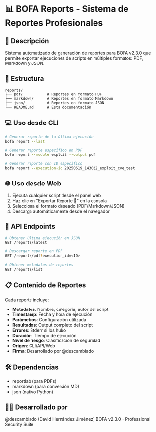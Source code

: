 
# 📊 BOFA Reports - Sistema de Reportes Profesionales

## 🎯 Descripción
Sistema automatizado de generación de reportes para BOFA v2.3.0 que permite exportar ejecuciones de scripts en múltiples formatos: PDF, Markdown y JSON.

## 📁 Estructura
```
reports/
├── pdf/           # Reportes en formato PDF
├── markdown/      # Reportes en formato Markdown  
├── json/          # Reportes en formato JSON
└── README.md      # Esta documentación
```

## 💻 Uso desde CLI
```bash
# Generar reporte de la última ejecución
bofa report --last

# Generar reporte específico en PDF
bofa report --module exploit --output pdf

# Generar reporte con ID específico
bofa report --execution-id 20250619_143022_exploit_cve_test
```

## 🌐 Uso desde Web
1. Ejecuta cualquier script desde el panel web
2. Haz clic en "Exportar Reporte 📄" en la consola
3. Selecciona el formato deseado (PDF/Markdown/JSON)
4. Descarga automáticamente desde el navegador

## 🔗 API Endpoints
```bash
# Obtener última ejecución en JSON
GET /reports/latest

# Descargar reporte en PDF
GET /reports/pdf?execution_id=<ID>

# Obtener metadatos de reportes
GET /reports/list
```

## 📋 Contenido de Reportes
Cada reporte incluye:
- **Metadatos**: Nombre, categoría, autor del script
- **Timestamp**: Fecha y hora de ejecución
- **Parámetros**: Configuración utilizada
- **Resultados**: Output completo del script
- **Errores**: Stderr si los hubo
- **Duración**: Tiempo de ejecución
- **Nivel de riesgo**: Clasificación de seguridad
- **Origen**: CLI/API/Web
- **Firma**: Desarrollado por @descambiado

## 🛠️ Dependencias
- reportlab (para PDFs)
- markdown (para conversión MD)
- json (nativo Python)

## 👨‍💻 Desarrollado por
@descambiado (David Hernández Jiménez)
BOFA v2.3.0 - Professional Security Suite
